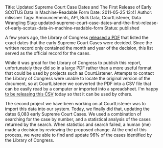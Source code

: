 Title: Updated Supreme Court Case Dates and The First Release of Early SCOTUS Data in Machine-Readable Form
Date: 2011-05-25 13:41
Author: mlissner
Tags: Announcements, API, Bulk Data, CourtListener, Data Wrangling
Slug: updated-supreme-court-case-dates-and-the-first-release-of-early-scotus-data-in-machine-readable-form
Status: published

A few years ago, the Library of Congress [released a
PDF](http://www.supremecourt.gov/opinions/datesofdecisions.pdf) that
listed the exact dates that the early Supreme Court Cases were decided.
Since the written record only contained the month and year of the
decision, this list served as the official record for the cases.

While it was great for the Library of Congress to publish this report,
unfortunately they did so in a large PDF rather than a more useful
format that could be used by projects such as CourtListener. Attempts to
contact the Library of Congress were unable to locate the original
version of the document, so at CourtListener we converted the PDF into a
CSV file that can be easily read by a computer or imported into a
spreadsheet. I'm happy [to be releasing this
CSV](https://bitbucket.org/mlissner/search-and-awareness-platform-courtlistener/raw/2c8e2fbff84c/SupremeCourtCleanup/date_of_decisions.csv)
today so that it can be used by others.

The second project we have been working on at CourtListener was to
import this data into our system. Today, we finally did that, updating
the dates 6,083 early Supreme Court Cases. We used a combination of
searching for the case by number, and a statistical analysis of the
cases returned by the search. When statistics and search failed, a human
(me) made a decision by reviewing the proposed change. At the end of
this process, we were able to find and update 96% of the cases
identified by the Library of Congress.

